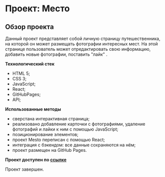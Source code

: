 # Проект: Место

## Обзор проекта

Данный проект представляет собой личную страницу путешественника, на которой он может размещать фотографии интересных мест. На этой странице пользователь может отредактировать свою информацию, добавить новые фотографии, поставить "лайк" .

**Технологический стек**

- HTML 5;
- CSS 3;
- JavaScript;
- React;
- GitHubPages;
- API;

**Использованные методы**

- сверстана интерактивная страница;
- реализовано добавление карточки с фотографиями, удаление фотографий и лайки к ним с помощью JavaScript;
- позиционирование элементов;
- проект Mesto переписан c помощью React;
- интеграция с бэкендом: все данные сохраняются на нём;
- проект размещен на GitHub Pages.

**Проект доступен по [ссылке](https://maxlogvinov.github.io/mesto-react/)**

Проект завершен.
